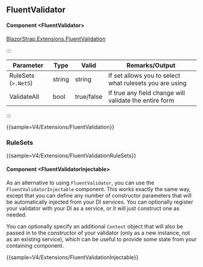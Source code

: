 ﻿## FluentValidator
#### Component \<FluentValidator\>
[BlazorStrap.Extensions.FluentValidation](https://www.nuget.org/packages/BlazorStrap.Extensions.FluentValidation/)    

:::

| Parameter			  | Type						| Valid          | Remarks/Output                                           | 
|---------------------|-----------------------------|----------------|----------------------------------------------------------|
| RuleSets (`>.Net5`) | string						| string         | If set allows you to select what rulesets you are using  | {.table-striped}  
| ValidateAll		  | bool						| true/false     | If true any field change will validate the entire form   |

:::

{{sample=V4/Extensions/FluentValidation}}

### RuleSets
{{sample=V4/Extensions/FluentValidationRuleSets}}

#### Component \<FluentValidatorInjectable\>

As an alternative to using `FluentValidator`, you can use the `FluentValidatorInjectable` component.  This works
exactly the same way, except that you can define any number of constructor parameters that will be automatically
injected from your DI services.  You can optionally register your validator with your DI as a service, or it will
just construct one as needed.

You can optionally specify an additional `Context` object that will also be passed in to the constructor of your
validator (only as a new instance, not as an existing service), which can be useful to provide some state from
your containing component.

{{sample=V4/Extensions/FluentValidationInjectable}}
